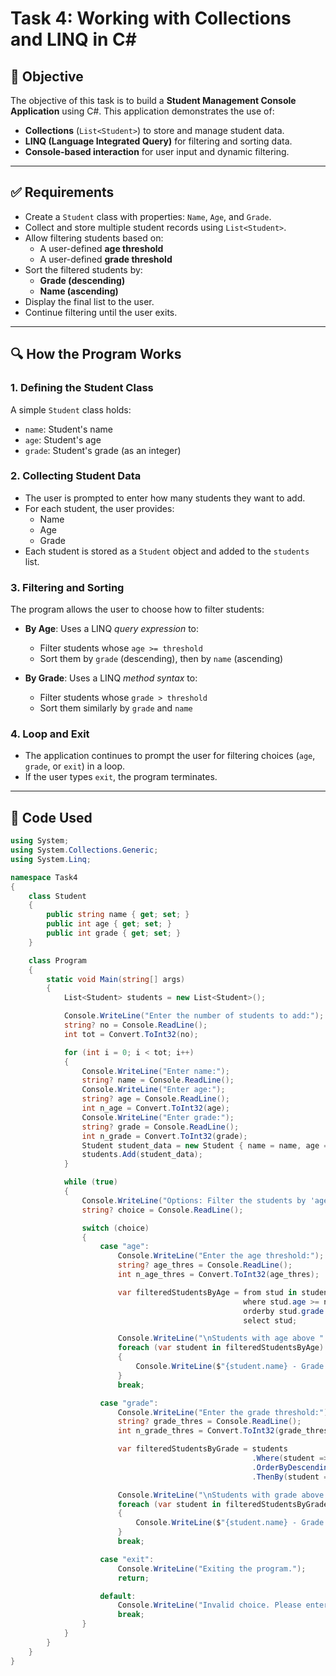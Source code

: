 # Task 4: Working with Collections and LINQ in C#

## 📌 Objective
The objective of this task is to build a **Student Management Console Application** using C#. This application demonstrates the use of:
- **Collections** (`List<Student>`) to store and manage student data.
- **LINQ (Language Integrated Query)** for filtering and sorting data.
- **Console-based interaction** for user input and dynamic filtering.

---

## ✅ Requirements
- Create a `Student` class with properties: `Name`, `Age`, and `Grade`.
- Collect and store multiple student records using `List<Student>`.
- Allow filtering students based on:
  - A user-defined **age threshold**
  - A user-defined **grade threshold**
- Sort the filtered students by:
  - **Grade (descending)**
  - **Name (ascending)**
- Display the final list to the user.
- Continue filtering until the user exits.

---

## 🔍 How the Program Works

### 1. **Defining the Student Class**
A simple `Student` class holds:
- `name`: Student's name
- `age`: Student's age
- `grade`: Student's grade (as an integer)

### 2. **Collecting Student Data**
- The user is prompted to enter how many students they want to add.
- For each student, the user provides:
  - Name
  - Age
  - Grade
- Each student is stored as a `Student` object and added to the `students` list.

### 3. **Filtering and Sorting**
The program allows the user to choose how to filter students:
- **By Age**: Uses a LINQ *query expression* to:
  - Filter students whose `age >= threshold`
  - Sort them by `grade` (descending), then by `name` (ascending)

- **By Grade**: Uses a LINQ *method syntax* to:
  - Filter students whose `grade > threshold`
  - Sort them similarly by `grade` and `name`

### 4. **Loop and Exit**
- The application continues to prompt the user for filtering choices (`age`, `grade`, or `exit`) in a loop.
- If the user types `exit`, the program terminates.

---

## 🧠 Code Used

```csharp
using System;
using System.Collections.Generic;
using System.Linq;

namespace Task4
{
    class Student
    {
        public string name { get; set; }
        public int age { get; set; }
        public int grade { get; set; }
    }

    class Program
    {
        static void Main(string[] args)  
        {
            List<Student> students = new List<Student>();

            Console.WriteLine("Enter the number of students to add:");
            string? no = Console.ReadLine();
            int tot = Convert.ToInt32(no);

            for (int i = 0; i < tot; i++)
            {
                Console.WriteLine("Enter name:");
                string? name = Console.ReadLine();
                Console.WriteLine("Enter age:");
                string? age = Console.ReadLine();
                int n_age = Convert.ToInt32(age);
                Console.WriteLine("Enter grade:"); 
                string? grade = Console.ReadLine();
                int n_grade = Convert.ToInt32(grade);
                Student student_data = new Student { name = name, age = n_age, grade = n_grade };
                students.Add(student_data);
            }

            while (true)
            {
                Console.WriteLine("Options: Filter the students by 'age' or 'grade' (threshold), or type 'exit' to quit:");
                string? choice = Console.ReadLine();

                switch (choice)
                {
                    case "age":
                        Console.WriteLine("Enter the age threshold:");
                        string? age_thres = Console.ReadLine();
                        int n_age_thres = Convert.ToInt32(age_thres);

                        var filteredStudentsByAge = from stud in students
                                                    where stud.age >= n_age_thres
                                                    orderby stud.grade descending, stud.name ascending
                                                    select stud;  

                        Console.WriteLine("\nStudents with age above " + n_age_thres + ":");
                        foreach (var student in filteredStudentsByAge)
                        {
                            Console.WriteLine($"{student.name} - Grade: {student.grade}, Age: {student.age}");
                        }
                        break;

                    case "grade":
                        Console.WriteLine("Enter the grade threshold:");
                        string? grade_thres = Console.ReadLine();
                        int n_grade_thres = Convert.ToInt32(grade_thres);

                        var filteredStudentsByGrade = students
                                                      .Where(student => student.grade > n_grade_thres)
                                                      .OrderByDescending(student => student.grade)
                                                      .ThenBy(student => student.name);

                        Console.WriteLine("\nStudents with grade above " + n_grade_thres + ":");
                        foreach (var student in filteredStudentsByGrade)
                        {
                            Console.WriteLine($"{student.name} - Grade: {student.grade}, Age: {student.age}");
                        }
                        break;

                    case "exit":
                        Console.WriteLine("Exiting the program.");
                        return;

                    default:
                        Console.WriteLine("Invalid choice. Please enter 'age', 'grade', or 'exit'.");
                        break;
                }
            }
        }
    }
}
